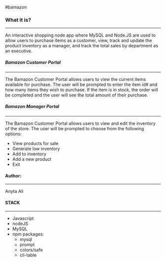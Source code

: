 #bamazon

### What it is?
-----------------------

An interactive shopping node app where MySQL and Node.JS are used to allow users to purchase items as a customer, view, track and update the product inventory as a manager, and track the total sales by department as an executive.

##### Bamazon Customer Portal
---------------
The Bamazon Customer Portal allows users to view the current items available for purchase.  The user will be prompted to enter the item id# and how many items they wish to purchase.  If the item is in stock, the order will be completed and the user will see the total amount of their purchase.



##### Bamazon Manager Portal
-------------
The Bamazon Customer Portal allows users to view and edit the inventory of the store.  The user will be prompted to choose from the following options:
* View products for sale
* Generate low inventory
* Add to inventory
* Add a new product
* Exit 


#### Author:
---------------------

Anyta Ali



#### STACK
--------------------

* Javascript
* nodeJS
* MySQL
* npm packages:
	- mysql
	- prompt
	- colors/safe
	- cli-table



